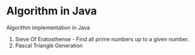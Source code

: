 # Algorithm in Java
Algorithm implementation in Java

1. Sieve Of Eratosthense - Find all prime numbers up to a given number. 
2. Pascal Triangle Generation

